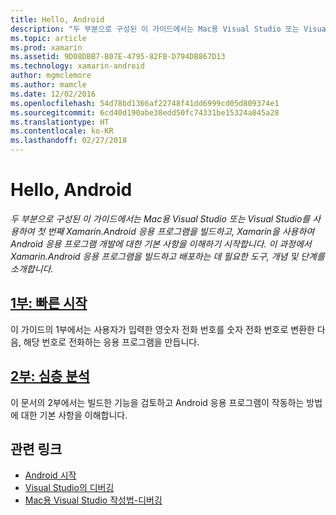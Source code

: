 ```yaml
---
title: Hello, Android
description: "두 부분으로 구성된 이 가이드에서는 Mac용 Visual Studio 또는 Visual Studio를 사용하여 첫 번째 Xamarin.Android 응용 프로그램을 빌드하고, Xamarin을 사용하여 Android 응용 프로그램 개발에 대한 기본 사항을 이해하기 시작합니다. 이 과정에서 Xamarin.Android 응용 프로그램을 빌드하고 배포하는 데 필요한 도구, 개념 및 단계를 소개합니다."
ms.topic: article
ms.prod: xamarin
ms.assetid: 9D08DBB7-B07E-4795-82FB-D794DB867D13
ms.technology: xamarin-android
author: mgmclemore
ms.author: mamcle
ms.date: 12/02/2016
ms.openlocfilehash: 54d78bd1366af22748f41dd6999cd05d809374e1
ms.sourcegitcommit: 6cd40d190abe38edd50fc74331be15324a845a28
ms.translationtype: HT
ms.contentlocale: ko-KR
ms.lasthandoff: 02/27/2018
---
```

# <a name="hello-android"></a>Hello, Android

_두 부분으로 구성된 이 가이드에서는 Mac용 Visual Studio 또는 Visual Studio를 사용하여 첫 번째 Xamarin.Android 응용 프로그램을 빌드하고, Xamarin을 사용하여 Android 응용 프로그램 개발에 대한 기본 사항을 이해하기 시작합니다. 이 과정에서 Xamarin.Android 응용 프로그램을 빌드하고 배포하는 데 필요한 도구, 개념 및 단계를 소개합니다._

##  <a name="part-1-quickstartandroidget-startedhello-androidhello-android-quickstartmd"></a>[1부: 빠른 시작](~/android/get-started/hello-android/hello-android-quickstart.md)

이 가이드의 1부에서는 사용자가 입력한 영숫자 전화 번호를 숫자 전화 번호로 변환한 다음, 해당 번호로 전화하는 응용 프로그램을 만듭니다.

##  <a name="part-2-deep-diveandroidget-startedhello-androidhello-android-deepdivemd"></a>[2부: 심층 분석](~/android/get-started/hello-android/hello-android-deepdive.md)

이 문서의 2부에서는 빌드한 기능을 검토하고 Android 응용 프로그램이 작동하는 방법에 대한 기본 사항을 이해합니다.


## <a name="related-links"></a>관련 링크

- [Android 시작](http://developer.android.com/training/index.html)
- [Visual Studio의 디버깅](http://msdn.microsoft.com/en-us/library/k0k771bt%28v=vs.90%29.aspx)
- [Mac용 Visual Studio 작성법-디버깅](https://developer.xamarin.com/recipes/cross-platform/ide/debugging/)
